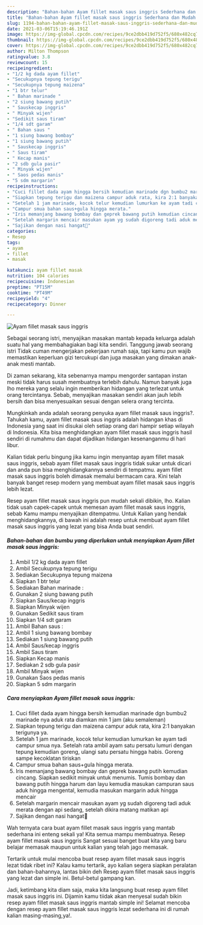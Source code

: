 ```yaml
---
description: "Bahan-bahan Ayam fillet masak saus inggris Sederhana dan Mudah Dibuat"
title: "Bahan-bahan Ayam fillet masak saus inggris Sederhana dan Mudah Dibuat"
slug: 1194-bahan-bahan-ayam-fillet-masak-saus-inggris-sederhana-dan-mudah-dibuat
date: 2021-03-06T15:19:46.191Z
image: https://img-global.cpcdn.com/recipes/9ce2dbb419d752f5/680x482cq70/ayam-fillet-masak-saus-inggris-foto-resep-utama.jpg
thumbnail: https://img-global.cpcdn.com/recipes/9ce2dbb419d752f5/680x482cq70/ayam-fillet-masak-saus-inggris-foto-resep-utama.jpg
cover: https://img-global.cpcdn.com/recipes/9ce2dbb419d752f5/680x482cq70/ayam-fillet-masak-saus-inggris-foto-resep-utama.jpg
author: Milton Thompson
ratingvalue: 3.8
reviewcount: 15
recipeingredient:
- "1/2 kg dada ayam fillet"
- "Secukupnya tepung terigu"
- "Secukupnya tepung maizena"
- "1 btr telur"
- " Bahan marinade "
- "2 siung bawang putih"
- " Sauskecap inggris"
- " Minyak wijen"
- "Sedikit saus tiram"
- "1/4 sdt garam"
- " Bahan saus "
- "1 siung bawang bombay"
- "1 siung bawang putih"
- " Sauskecap inggris"
- " Saus tiram"
- " Kecap manis"
- "2 sdb gula pasir"
- " Minyak wijen"
- " Saos pedas manis"
- "5 sdm margarin"
recipeinstructions:
- "Cuci fillet dada ayam hingga bersih kemudian marinade dgn bumbu2 marinade nya aduk rata diamkan min 1 jam (aku semaleman)"
- "Siapkan tepung terigu dan maizena campur aduk rata, kira 2:1 banyakan terigunya ya."
- "Setelah 1 jam marinade, kocok telur kemudian lumurkan ke ayam tadi campur smua nya. Setelah rata ambil ayam satu persatu lumuri dengan tepung kemudian goreng, ulangi satu persatu hingga habis. Goreng sampe kecoklatan tiriskan"
- "Campur smua bahan saus+gula hingga merata."
- "Iris memanjang bawang bombay dan geprek bawang putih kemudian cincang. Siapkan sedikit minyak untuk menumis. Tumis bombay dan bawang putih hingga harum dan layu kemudia masukan campuran saus aduk hingga mengental, kemudia masukan margarin aduk hingga mencair"
- "Setelah margarin mencair masukan ayam yg sudah digoreng tadi aduk merata dengan api sedang, setelah dikira matang matikan api"
- "Sajikan dengan nasi hangat🤤"
categories:
- Resep
tags:
- ayam
- fillet
- masak

katakunci: ayam fillet masak 
nutrition: 104 calories
recipecuisine: Indonesian
preptime: "PT15M"
cooktime: "PT49M"
recipeyield: "4"
recipecategory: Dinner

---
```



![Ayam fillet masak saus inggris](https://img-global.cpcdn.com/recipes/9ce2dbb419d752f5/680x482cq70/ayam-fillet-masak-saus-inggris-foto-resep-utama.jpg)

Sebagai seorang istri, menyajikan masakan mantab kepada keluarga adalah suatu hal yang membahagiakan bagi kita sendiri. Tanggung jawab seorang istri Tidak cuman mengerjakan pekerjaan rumah saja, tapi kamu pun wajib memastikan keperluan gizi tercukupi dan juga masakan yang dimakan anak-anak mesti mantab.

Di zaman  sekarang, kita sebenarnya mampu mengorder santapan instan meski tidak harus susah membuatnya terlebih dahulu. Namun banyak juga lho mereka yang selalu ingin memberikan hidangan yang terlezat untuk orang tercintanya. Sebab, menyajikan masakan sendiri akan jauh lebih bersih dan bisa menyesuaikan sesuai dengan selera orang tercinta. 



Mungkinkah anda adalah seorang penyuka ayam fillet masak saus inggris?. Tahukah kamu, ayam fillet masak saus inggris adalah hidangan khas di Indonesia yang saat ini disukai oleh setiap orang dari hampir setiap wilayah di Indonesia. Kita bisa menghidangkan ayam fillet masak saus inggris hasil sendiri di rumahmu dan dapat dijadikan hidangan kesenanganmu di hari libur.

Kalian tidak perlu bingung jika kamu ingin menyantap ayam fillet masak saus inggris, sebab ayam fillet masak saus inggris tidak sukar untuk dicari dan anda pun bisa menghidangkannya sendiri di tempatmu. ayam fillet masak saus inggris boleh dimasak memalui bermacam cara. Kini telah banyak banget resep modern yang membuat ayam fillet masak saus inggris lebih lezat.

Resep ayam fillet masak saus inggris pun mudah sekali dibikin, lho. Kalian tidak usah capek-capek untuk memesan ayam fillet masak saus inggris, sebab Kamu mampu menyajikan ditempatmu. Untuk Kalian yang hendak menghidangkannya, di bawah ini adalah resep untuk membuat ayam fillet masak saus inggris yang lezat yang bisa Anda buat sendiri.

<!--inarticleads1-->

##### Bahan-bahan dan bumbu yang diperlukan untuk menyiapkan Ayam fillet masak saus inggris:

1. Ambil 1/2 kg dada ayam fillet
1. Ambil Secukupnya tepung terigu
1. Sediakan Secukupnya tepung maizena
1. Siapkan 1 btr telur
1. Sediakan  Bahan marinade :
1. Gunakan 2 siung bawang putih
1. Siapkan  Saus/kecap inggris
1. Siapkan  Minyak wijen
1. Gunakan Sedikit saus tiram
1. Siapkan 1/4 sdt garam
1. Ambil  Bahan saus :
1. Ambil 1 siung bawang bombay
1. Sediakan 1 siung bawang putih
1. Ambil  Saus/kecap inggris
1. Ambil  Saus tiram
1. Siapkan  Kecap manis
1. Sediakan 2 sdb gula pasir
1. Ambil  Minyak wijen
1. Gunakan  Saos pedas manis
1. Siapkan 5 sdm margarin




<!--inarticleads2-->

##### Cara menyiapkan Ayam fillet masak saus inggris:

1. Cuci fillet dada ayam hingga bersih kemudian marinade dgn bumbu2 marinade nya aduk rata diamkan min 1 jam (aku semaleman)
1. Siapkan tepung terigu dan maizena campur aduk rata, kira 2:1 banyakan terigunya ya.
1. Setelah 1 jam marinade, kocok telur kemudian lumurkan ke ayam tadi campur smua nya. Setelah rata ambil ayam satu persatu lumuri dengan tepung kemudian goreng, ulangi satu persatu hingga habis. Goreng sampe kecoklatan tiriskan
1. Campur smua bahan saus+gula hingga merata.
1. Iris memanjang bawang bombay dan geprek bawang putih kemudian cincang. Siapkan sedikit minyak untuk menumis. Tumis bombay dan bawang putih hingga harum dan layu kemudia masukan campuran saus aduk hingga mengental, kemudia masukan margarin aduk hingga mencair
1. Setelah margarin mencair masukan ayam yg sudah digoreng tadi aduk merata dengan api sedang, setelah dikira matang matikan api
1. Sajikan dengan nasi hangat🤤




Wah ternyata cara buat ayam fillet masak saus inggris yang mantab sederhana ini enteng sekali ya! Kita semua mampu membuatnya. Resep ayam fillet masak saus inggris Sangat sesuai banget buat kita yang baru belajar memasak maupun untuk kalian yang telah jago memasak.

Tertarik untuk mulai mencoba buat resep ayam fillet masak saus inggris lezat tidak ribet ini? Kalau kamu tertarik, ayo kalian segera siapkan peralatan dan bahan-bahannya, lantas bikin deh Resep ayam fillet masak saus inggris yang lezat dan simple ini. Betul-betul gampang kan. 

Jadi, ketimbang kita diam saja, maka kita langsung buat resep ayam fillet masak saus inggris ini. Dijamin kamu tiidak akan menyesal sudah bikin resep ayam fillet masak saus inggris mantab simple ini! Selamat mencoba dengan resep ayam fillet masak saus inggris lezat sederhana ini di rumah kalian masing-masing,ya!.


